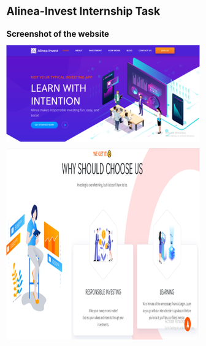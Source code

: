 # Alinea-Invest Internship Task

## Screenshot of the website

![](1.PNG)

<img src="2.PNG" width="800px" height="500px">
